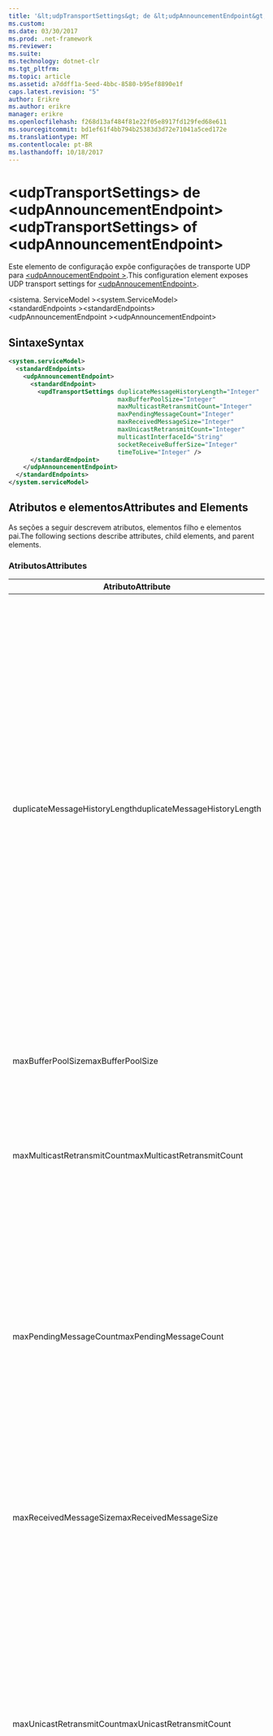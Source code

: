 ```yaml
---
title: '&lt;udpTransportSettings&gt; de &lt;udpAnnouncementEndpoint&gt;'
ms.custom: 
ms.date: 03/30/2017
ms.prod: .net-framework
ms.reviewer: 
ms.suite: 
ms.technology: dotnet-clr
ms.tgt_pltfrm: 
ms.topic: article
ms.assetid: a7ddff1a-5eed-4bbc-8580-b95ef8890e1f
caps.latest.revision: "5"
author: Erikre
ms.author: erikre
manager: erikre
ms.openlocfilehash: f268d13af484f81e22f05e8917fd129fed68e611
ms.sourcegitcommit: bd1ef61f4bb794b25383d3d72e71041a5ced172e
ms.translationtype: MT
ms.contentlocale: pt-BR
ms.lasthandoff: 10/18/2017
---
```

# <a name="ltudptransportsettingsgt-of-ltudpannouncementendpointgt"></a><span data-ttu-id="cd42a-102">&lt;udpTransportSettings&gt; de &lt;udpAnnouncementEndpoint&gt;</span><span class="sxs-lookup"><span data-stu-id="cd42a-102">&lt;udpTransportSettings&gt; of &lt;udpAnnouncementEndpoint&gt;</span></span>
<span data-ttu-id="cd42a-103">Este elemento de configuração expõe configurações de transporte UDP para [ \<udpAnnoucementEndpoint >](../../../../../docs/framework/configure-apps/file-schema/wcf/udpannoucementendpoint.md).</span><span class="sxs-lookup"><span data-stu-id="cd42a-103">This configuration element exposes UDP transport settings for [\<udpAnnoucementEndpoint>](../../../../../docs/framework/configure-apps/file-schema/wcf/udpannoucementendpoint.md).</span></span>  
  
<span data-ttu-id="cd42a-104">\<sistema. ServiceModel ></span><span class="sxs-lookup"><span data-stu-id="cd42a-104">\<system.ServiceModel></span></span>  
<span data-ttu-id="cd42a-105">\<standardEndpoints ></span><span class="sxs-lookup"><span data-stu-id="cd42a-105">\<standardEndpoints></span></span>  
<span data-ttu-id="cd42a-106">\<udpAnnouncementEndpoint ></span><span class="sxs-lookup"><span data-stu-id="cd42a-106">\<udpAnnouncementEndpoint></span></span>  
  
## <a name="syntax"></a><span data-ttu-id="cd42a-107">Sintaxe</span><span class="sxs-lookup"><span data-stu-id="cd42a-107">Syntax</span></span>  
  
```xml  
<system.serviceModel>  
  <standardEndpoints>
    <udpAnnouncementEndpoint>
      <standardEndpoint>
        <updTransportSettings duplicateMessageHistoryLength="Integer" 
                              maxBufferPoolSize="Integer" 
                              maxMulticastRetransmitCount="Integer" 
                              maxPendingMessageCount="Integer" 
                              maxReceivedMessageSize="Integer" 
                              maxUnicastRetransmitCount="Integer" 
                              multicastInterfaceId="String" 
                              socketReceiveBufferSize="Integer" 
                              timeToLive="Integer" />
      </standardEndpoint>
    </udpAnnouncementEndpoint>
  </standardEndpoints>  
</system.serviceModel>  
```  
  
## <a name="attributes-and-elements"></a><span data-ttu-id="cd42a-108">Atributos e elementos</span><span class="sxs-lookup"><span data-stu-id="cd42a-108">Attributes and Elements</span></span>  
 <span data-ttu-id="cd42a-109">As seções a seguir descrevem atributos, elementos filho e elementos pai.</span><span class="sxs-lookup"><span data-stu-id="cd42a-109">The following sections describe attributes, child elements, and parent elements.</span></span>  
  
### <a name="attributes"></a><span data-ttu-id="cd42a-110">Atributos</span><span class="sxs-lookup"><span data-stu-id="cd42a-110">Attributes</span></span>  
  
|<span data-ttu-id="cd42a-111">Atributo</span><span class="sxs-lookup"><span data-stu-id="cd42a-111">Attribute</span></span>|<span data-ttu-id="cd42a-112">Descrição</span><span class="sxs-lookup"><span data-stu-id="cd42a-112">Description</span></span>|  
|---------------|-----------------|  
|<span data-ttu-id="cd42a-113">duplicateMessageHistoryLength</span><span class="sxs-lookup"><span data-stu-id="cd42a-113">duplicateMessageHistoryLength</span></span>|<span data-ttu-id="cd42a-114">Um inteiro que especifica o número máximo de mensagens de hash usado pelo transporte para identificar mensagens duplicadas.</span><span class="sxs-lookup"><span data-stu-id="cd42a-114">An integer that specifies the maximum number of message hashes used by the transport for identifying duplicate messages.</span></span>  <span data-ttu-id="cd42a-115">Detecção de duplicidades será feita no nível de TransportManager.</span><span class="sxs-lookup"><span data-stu-id="cd42a-115">Duplicate detection will be done at the TransportManager level.</span></span> <span data-ttu-id="cd42a-116">Definir essa propriedade como 0 desabilita a detecção de duplicidades.</span><span class="sxs-lookup"><span data-stu-id="cd42a-116">Setting this property to 0 disables duplicate detection.</span></span><br /><br /> <span data-ttu-id="cd42a-117">Este atributo permite aos administradores de sistema ou desenvolvedores para desativar os algoritmos de detecção de mensagens duplicadas.</span><span class="sxs-lookup"><span data-stu-id="cd42a-117">This attribute allows system administrators or developers to turn off duplicate message detection algorithms.</span></span> <span data-ttu-id="cd42a-118">Isso pode ser desejável para implementar seu próprio algoritmo de detecção de duplicidades.</span><span class="sxs-lookup"><span data-stu-id="cd42a-118">This may be desirable if you want to implement your own duplicate detection algorithm.</span></span><br /><br /> <span data-ttu-id="cd42a-119">O padrão é 4112.</span><span class="sxs-lookup"><span data-stu-id="cd42a-119">The default is 4112.</span></span>|  
|<span data-ttu-id="cd42a-120">maxBufferPoolSize</span><span class="sxs-lookup"><span data-stu-id="cd42a-120">maxBufferPoolSize</span></span>|<span data-ttu-id="cd42a-121">Um inteiro que especifica o tamanho máximo de qualquer pools de buffers usado pelo transporte.</span><span class="sxs-lookup"><span data-stu-id="cd42a-121">An integer that specifies the maximum size of any buffer pools used by the transport.</span></span>|  
|<span data-ttu-id="cd42a-122">maxMulticastRetransmitCount</span><span class="sxs-lookup"><span data-stu-id="cd42a-122">maxMulticastRetransmitCount</span></span>|<span data-ttu-id="cd42a-123">Um inteiro que especifica o número máximo de vezes que a mensagem deve ser retransmitida (além do primeiro envio).</span><span class="sxs-lookup"><span data-stu-id="cd42a-123">An integer that specifies the maximum number of times the message should be retransmitted (in addition to the first send).</span></span><br /><br /> <span data-ttu-id="cd42a-124">O padrão é 2.</span><span class="sxs-lookup"><span data-stu-id="cd42a-124">The default is 2.</span></span>|  
|<span data-ttu-id="cd42a-125">maxPendingMessageCount</span><span class="sxs-lookup"><span data-stu-id="cd42a-125">maxPendingMessageCount</span></span>|<span data-ttu-id="cd42a-126">Um inteiro que especifica o número máximo de mensagens que foram recebidos, mas ainda não foram removidas do InputQueue para uma instância de canal individual.</span><span class="sxs-lookup"><span data-stu-id="cd42a-126">An integer that specifies the maximum number of messages that have been received but not yet removed from the InputQueue for an individual channel instance.</span></span>  <span data-ttu-id="cd42a-127">Se o InputQueue atingiu seu limite de contagem de mensagens pendentes, a mensagem será descartada.</span><span class="sxs-lookup"><span data-stu-id="cd42a-127">If the InputQueue has hit its pending message count limit, the message will be dropped.</span></span><br /><br /> <span data-ttu-id="cd42a-128">O padrão é 32.</span><span class="sxs-lookup"><span data-stu-id="cd42a-128">The default is 32.</span></span>|  
|<span data-ttu-id="cd42a-129">maxReceivedMessageSize</span><span class="sxs-lookup"><span data-stu-id="cd42a-129">maxReceivedMessageSize</span></span>|<span data-ttu-id="cd42a-130">Um inteiro que especifica o tamanho máximo para uma mensagem que pode ser processada por meio da associação.</span><span class="sxs-lookup"><span data-stu-id="cd42a-130">An integer that specifies the maximum size for a message that can be processed by the binding.</span></span><br /><br /> <span data-ttu-id="cd42a-131">O valor padrão é 65507.</span><span class="sxs-lookup"><span data-stu-id="cd42a-131">The default value is 65507.</span></span>|  
|<span data-ttu-id="cd42a-132">maxUnicastRetransmitCount</span><span class="sxs-lookup"><span data-stu-id="cd42a-132">maxUnicastRetransmitCount</span></span>|<span data-ttu-id="cd42a-133">Um inteiro que especifica o número máximo de vezes que a mensagem deve ser retransmitida (além do primeiro envio).</span><span class="sxs-lookup"><span data-stu-id="cd42a-133">An integer that specifies the maximum number of times the message should be retransmitted (in addition to the first send).</span></span>  <span data-ttu-id="cd42a-134">Se a mensagem é enviada a um endereço de unicast e uma mensagem de resposta é recebida com um cabeçalho RelatesTo correspondente, retransmissão pode terminar cedo (antes de retransmitir o número configurado de vezes).</span><span class="sxs-lookup"><span data-stu-id="cd42a-134">If the message is sent to a unicast address and a response message is received with a corresponding RelatesTo header, then retransmission may terminate early (before retransmitting the configured number of times).</span></span><br /><br /> <span data-ttu-id="cd42a-135">O valor padrão é 1.</span><span class="sxs-lookup"><span data-stu-id="cd42a-135">The default value is 1.</span></span>|  
|<span data-ttu-id="cd42a-136">multicastInterfaceId</span><span class="sxs-lookup"><span data-stu-id="cd42a-136">multicastInterfaceId</span></span>|<span data-ttu-id="cd42a-137">Uma cadeia de caracteres que identifica exclusivamente o adaptador de rede que deve ser usado ao enviar e receber tráfego multicast em computadores multihomed.</span><span class="sxs-lookup"><span data-stu-id="cd42a-137">A string that uniquely identifies the network adapter that should be used when sending and receiving multicast traffic on multi-homed machines.</span></span> <span data-ttu-id="cd42a-138">Em tempo de execução, o transporte usará esse valor de atributo para pesquisar o índice de interface, que é usado para definir o `IP_MULTICAST_IF` e `IPV6_MULTICAST_IF` opções de soquete.</span><span class="sxs-lookup"><span data-stu-id="cd42a-138">At runtime, the transport will use this attribute value to lookup the interface index, which is then used to set the `IP_MULTICAST_IF` and `IPV6_MULTICAST_IF` socket options.</span></span>  <span data-ttu-id="cd42a-139">O mesmo índice será usado ao ingressar em um grupo de difusão seletiva, se aplicável.</span><span class="sxs-lookup"><span data-stu-id="cd42a-139">The same interface index will be used when joining a multicast group, if applicable.</span></span><br /><br /> <span data-ttu-id="cd42a-140">O valor padrão é `null`.</span><span class="sxs-lookup"><span data-stu-id="cd42a-140">The default value is `null`.</span></span>|  
|<span data-ttu-id="cd42a-141">socketReceiveBufferSize</span><span class="sxs-lookup"><span data-stu-id="cd42a-141">socketReceiveBufferSize</span></span>|<span data-ttu-id="cd42a-142">Um inteiro que especifica o tamanho do buffer de recebimento no soquete WinSock subjacente.</span><span class="sxs-lookup"><span data-stu-id="cd42a-142">An integer that specifies the receive buffer size on the underlying WinSock socket.</span></span><br /><br /> <span data-ttu-id="cd42a-143">Um usuário de um canal de recebimento pode usar esse atributo na ligação para controlar como o sistema se comporta quando ele recebe dados.</span><span class="sxs-lookup"><span data-stu-id="cd42a-143">A user of a receiving channel can use this attribute on the Binding to control how the system behaves when it receives data.</span></span>  <span data-ttu-id="cd42a-144">Por exemplo, devido a um aplicativo que está consumindo entradas mensagens do WCF no limite máximo, usar um valor mais alto para esse atributo deve permitir que as mensagens empilhar no buffer de WinSock enquanto aguarda o aplicativo possa processá-los.</span><span class="sxs-lookup"><span data-stu-id="cd42a-144">For example, given an application that is consuming inbound WCF messages at the maximum threshold, using a higher value for this attribute would allow messages to stack up in the WinSock buffer while waiting for the application to be able to process them.</span></span>  <span data-ttu-id="cd42a-145">Usar um valor mais baixo na mesma situação pode resultar em mensagens sendo descartadas. Esse atributo expõe o WinSock subjacente `SO_RCVBUF` opção de soquete. O valor do atributo deve ser pelo menos o tamanho do `maxReceivedMessageSize`.</span><span class="sxs-lookup"><span data-stu-id="cd42a-145">Using a lower value in the same situation would result in messages getting dropped.This attribute exposes the underlying WinSock `SO_RCVBUF` socket option.This attribute value must be at least the size of `maxReceivedMessageSize`.</span></span>   <span data-ttu-id="cd42a-146">Configurá-lo como um valor menor do que o `maxReceivedMessageSize` resultará na exceção de tempo de execução.</span><span class="sxs-lookup"><span data-stu-id="cd42a-146">Setting it to a value smaller than the `maxReceivedMessageSize` will result in runtime exception.</span></span><br /><br /> <span data-ttu-id="cd42a-147">O valor padrão é 65536.</span><span class="sxs-lookup"><span data-stu-id="cd42a-147">The default value is 65536.</span></span>|  
|<span data-ttu-id="cd42a-148">TimeToLive</span><span class="sxs-lookup"><span data-stu-id="cd42a-148">timeToLive</span></span>|<span data-ttu-id="cd42a-149">Um inteiro que especifica o número de saltos de segmento de rede que um pacote de multicast pode percorrer.</span><span class="sxs-lookup"><span data-stu-id="cd42a-149">An integer that specifies the number of network segment hops that a multicast packet can traverse.</span></span>  <span data-ttu-id="cd42a-150">Esse atributo expõe a funcionalidade associada a `IP_MULTICAST_TTL` e `IP_TTL` opções de soquete.</span><span class="sxs-lookup"><span data-stu-id="cd42a-150">This attribute exposes the functionality associated with the `IP_MULTICAST_TTL` and `IP_TTL` socket options.</span></span><br /><br /> <span data-ttu-id="cd42a-151">O valor padrão é 1.</span><span class="sxs-lookup"><span data-stu-id="cd42a-151">The default value is 1.</span></span>|  
  
### <a name="child-elements"></a><span data-ttu-id="cd42a-152">Elementos filho</span><span class="sxs-lookup"><span data-stu-id="cd42a-152">Child Elements</span></span>  
 <span data-ttu-id="cd42a-153">nenhuma.</span><span class="sxs-lookup"><span data-stu-id="cd42a-153">None.</span></span>  
  
### <a name="parent-elements"></a><span data-ttu-id="cd42a-154">Elementos pai</span><span class="sxs-lookup"><span data-stu-id="cd42a-154">Parent Elements</span></span>  
  
|<span data-ttu-id="cd42a-155">Elemento</span><span class="sxs-lookup"><span data-stu-id="cd42a-155">Element</span></span>|<span data-ttu-id="cd42a-156">Descrição</span><span class="sxs-lookup"><span data-stu-id="cd42a-156">Description</span></span>|  
|-------------|-----------------|  
|[<span data-ttu-id="cd42a-157">\<udpAnnoucementEndpoint ></span><span class="sxs-lookup"><span data-stu-id="cd42a-157">\<udpAnnoucementEndpoint></span></span>](../../../../../docs/framework/configure-apps/file-schema/wcf/udpannoucementendpoint.md)|<span data-ttu-id="cd42a-158">Um ponto de extremidade padrão que corrigiu associação de transporte UDP e contrato de anúncio.</span><span class="sxs-lookup"><span data-stu-id="cd42a-158">A standard endpoint that has fixed announcement contract and UDP transport binding.</span></span>|  
  
## <a name="see-also"></a><span data-ttu-id="cd42a-159">Consulte também</span><span class="sxs-lookup"><span data-stu-id="cd42a-159">See Also</span></span>  
 <xref:System.ServiceModel.Discovery.UdpTransportSettings>
